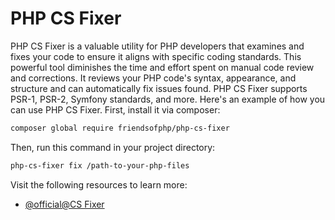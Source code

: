 # PHP CS Fixer

PHP CS Fixer is a valuable utility for PHP developers that examines and fixes your code to ensure it aligns with specific coding standards. This powerful tool diminishes the time and effort spent on manual code review and corrections. It reviews your PHP code's syntax, appearance, and structure and can automatically fix issues found. PHP CS Fixer supports PSR-1, PSR-2, Symfony standards, and more. Here's an example of how you can use PHP CS Fixer. First, install it via composer: 

```bash
composer global require friendsofphp/php-cs-fixer
```

Then, run this command in your project directory:

```bash
php-cs-fixer fix /path-to-your-php-files
```

Visit the following resources to learn more:

- [@official@CS Fixer](https://cs.symfony.com/)
